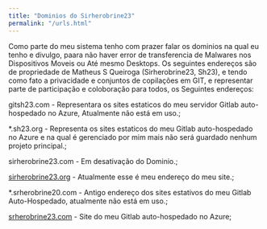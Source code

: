 ```yaml
---
title: "Dominios do Sirherobrine23"
permalink: "/urls.html"
---
```


Como parte do meu sistema tenho com prazer falar os dominios na qual eu tenho e divulgo, paara não haver error de transferencia de Malwares nos Dispositivos Moveis ou Até mesmo Desktops. Os seguintes endereços são de propriedade de Matheus S Queiroga (Sirherobrine23, Sh23), e tendo como fato a privacidade e conjuntos de copilações em GIT, e representar parte de participação e coloboração para todos, os Seguintes endereços:

gitsh23.com - Representara os sites estaticos do meu servidor Gitlab auto-hospedado no Azure, Atualmente não está em uso.;

*.sh23.org - Representa os sites estaticos do meu Gitlab auto-hospedado no Azure e na qual é gerenciado por mim mais não será guardado nenhum projeto principal.;

sirherobrine23.com - Em desativação do Dominio.;

[sirherobrine23.org](https://sirherobrine23.org) - Atualmente esse é meu endereço do meu site.;

*.srherobrine20.com - Antigo endereço dos sites estativos do meu Gitlab Auto-Hospedado, atualmente não está em uso.;

[srherobrine23.com](https://www.srherobrine23.com) - Site do meu Gitlab auto-hospedado no Azure;
